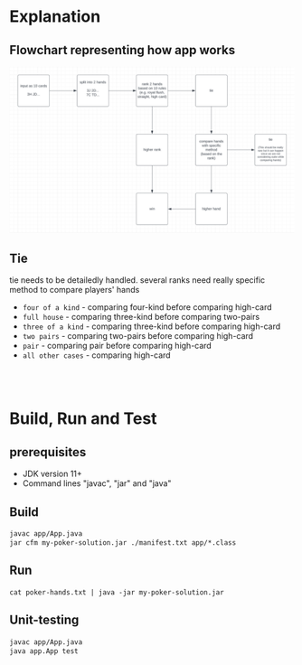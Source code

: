 # Explanation

## Flowchart representing how app works

<img src='flowchart.png' >

## Tie

tie needs to be detailedly handled. several ranks need really specific method to compare players' hands
- `four of a kind` - comparing four-kind before comparing high-card
- `full house` - comparing three-kind before comparing two-pairs
- `three of a kind` - comparing three-kind before comparing high-card
- `two pairs` - comparing two-pairs before comparing high-card
- `pair` - comparing pair before comparing high-card
- `all other cases` - comparing high-card

<br><br>

# Build, Run and Test

## prerequisites
- JDK version 11+
- Command lines "javac", "jar" and "java"

## Build
```
javac app/App.java
jar cfm my-poker-solution.jar ./manifest.txt app/*.class
```

## Run
```
cat poker-hands.txt | java -jar my-poker-solution.jar
```

## Unit-testing
```
javac app/App.java
java app.App test
```

